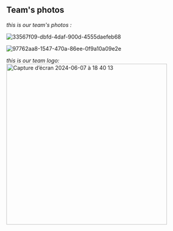 Team's photos
-
*this is our team's photos :*

![33567f09-dbfd-4daf-900d-4555daefeb68](https://github.com/edrissirokaya/WRO-Future-Engineer/assets/163671955/33c2640f-24f7-4b4e-a3e9-088bb41a29fc)


![97762aa8-1547-470a-86ee-0f9a10a09e2e](https://github.com/edrissirokaya/WRO-Future-Engineer/assets/163671955/83cc2955-0b10-49e4-8521-080c73247567)

*this is our team logo:*
<img width="420" alt="Capture d’écran 2024-06-07 à 18 40 13" src="https://github.com/edrissirokaya/WRO-Future-Engineer/assets/163671955/c3a1aed5-87ba-488f-ae3a-2132b79f575f">
